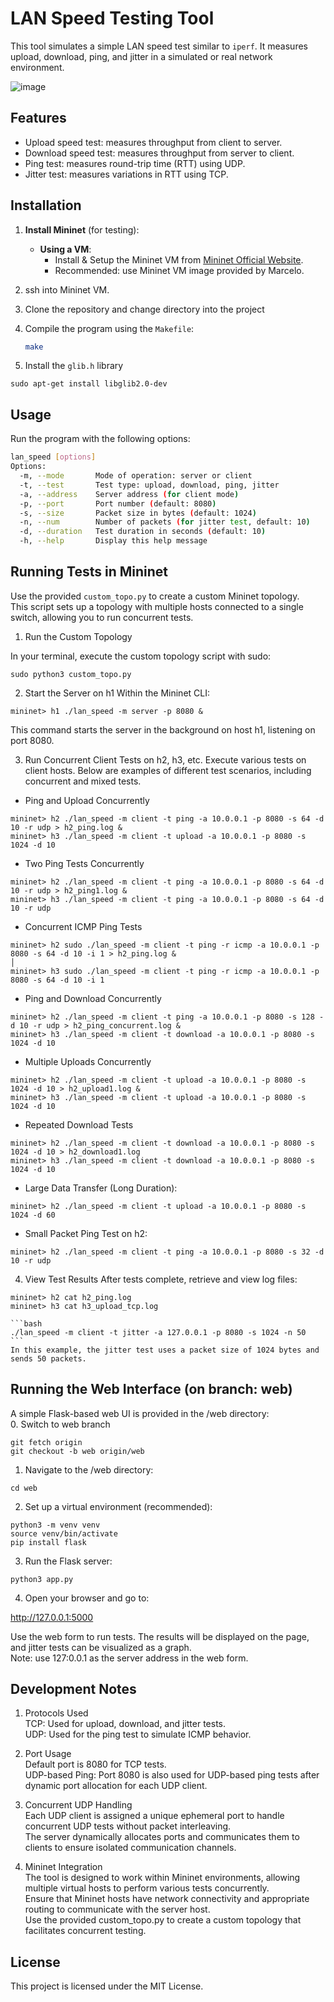 # LAN Speed Testing Tool

This tool simulates a simple LAN speed test similar to `iperf`. It measures upload, download, ping, and jitter in a simulated or real network environment.

![image](https://github.com/user-attachments/assets/3514f1b3-5fff-46c4-85cc-96a09ee4b204)

## Features
- Upload speed test: measures throughput from client to server.
- Download speed test: measures throughput from server to client.
- Ping test: measures round-trip time (RTT) using UDP.
- Jitter test: measures variations in RTT using TCP.

## Installation
1. **Install Mininet** (for testing):
    - **Using a VM**:
        - Install & Setup the Mininet VM from [Mininet Official Website](http://mininet.org/download/). 
        - Recommended: use Mininet VM image provided by Marcelo.
2. ssh into Mininet VM.
3. Clone the repository and change directory into the project
4. Compile the program using the `Makefile`:

    ```bash
    make
    ```
5. Install the `glib.h` library
```shell
sudo apt-get install libglib2.0-dev
```



## Usage
Run the program with the following options:

```bash
lan_speed [options]
Options:
  -m, --mode       Mode of operation: server or client
  -t, --test       Test type: upload, download, ping, jitter
  -a, --address    Server address (for client mode)
  -p, --port       Port number (default: 8080)
  -s, --size       Packet size in bytes (default: 1024)
  -n, --num        Number of packets (for jitter test, default: 10)
  -d, --duration   Test duration in seconds (default: 10)
  -h, --help       Display this help message
```

## Running Tests in Mininet
Use the provided `custom_topo.py` to create a custom Mininet topology. <br/>
This script sets up a topology with multiple hosts connected to a single switch, allowing you to run concurrent tests. <br/>

1. Run the Custom Topology

In your terminal, execute the custom topology script with sudo:

```shell
sudo python3 custom_topo.py
```

2. Start the Server on h1
Within the Mininet CLI:

```shell
mininet> h1 ./lan_speed -m server -p 8080 &
```

This command starts the server in the background on host h1, listening on port 8080.


3. Run Concurrent Client Tests on h2, h3, etc.
Execute various tests on client hosts. Below are examples of different test scenarios, including concurrent and mixed tests.

- Ping and Upload Concurrently
```shell
mininet> h2 ./lan_speed -m client -t ping -a 10.0.0.1 -p 8080 -s 64 -d 10 -r udp > h2_ping.log &
mininet> h3 ./lan_speed -m client -t upload -a 10.0.0.1 -p 8080 -s 1024 -d 10
```

- Two Ping Tests Concurrently
```shell
mininet> h2 ./lan_speed -m client -t ping -a 10.0.0.1 -p 8080 -s 64 -d 10 -r udp > h2_ping1.log &
mininet> h3 ./lan_speed -m client -t ping -a 10.0.0.1 -p 8080 -s 64 -d 10 -r udp
```

- Concurrent ICMP Ping Tests
```shell
mininet> h2 sudo ./lan_speed -m client -t ping -r icmp -a 10.0.0.1 -p 8080 -s 64 -d 10 -i 1 > h2_ping.log &                                                                                                       │
mininet> h3 sudo ./lan_speed -m client -t ping -r icmp -a 10.0.0.1 -p 8080 -s 64 -d 10 -i 1
```


- Ping and Download Concurrently
```shell
mininet> h2 ./lan_speed -m client -t ping -a 10.0.0.1 -p 8080 -s 128 -d 10 -r udp > h2_ping_concurrent.log &
mininet> h3 ./lan_speed -m client -t download -a 10.0.0.1 -p 8080 -s 1024 -d 10
```

- Multiple Uploads Concurrently
```shell
mininet> h2 ./lan_speed -m client -t upload -a 10.0.0.1 -p 8080 -s 1024 -d 10 > h2_upload1.log &
mininet> h3 ./lan_speed -m client -t upload -a 10.0.0.1 -p 8080 -s 1024 -d 10
```

- Repeated Download Tests
```shell
mininet> h2 ./lan_speed -m client -t download -a 10.0.0.1 -p 8080 -s 1024 -d 10 > h2_download1.log
mininet> h3 ./lan_speed -m client -t download -a 10.0.0.1 -p 8080 -s 1024 -d 10
```

- Large Data Transfer (Long Duration):
```shell
mininet> h2 ./lan_speed -m client -t upload -a 10.0.0.1 -p 8080 -s 1024 -d 60
```

- Small Packet Ping Test on h2:
```shell
mininet> h2 ./lan_speed -m client -t ping -a 10.0.0.1 -p 8080 -s 32 -d 10 -r udp
```

4. View Test Results
After tests complete, retrieve and view log files:
```shell
mininet> h2 cat h2_ping.log
mininet> h3 cat h3_upload_tcp.log
```




    ```bash
    ./lan_speed -m client -t jitter -a 127.0.0.1 -p 8080 -s 1024 -n 50
    ```
    In this example, the jitter test uses a packet size of 1024 bytes and sends 50 packets.

## Running the Web Interface (on branch: web)
A simple Flask-based web UI is provided in the /web directory: <br/>
0. Switch to web branch
``` shell
git fetch origin
git checkout -b web origin/web
```

1. Navigate to the /web directory:

```shell
cd web
```

2. Set up a virtual environment (recommended): <br/>

```shell
python3 -m venv venv
source venv/bin/activate
pip install flask
```

3. Run the Flask server: <br/>

```shell
python3 app.py
```

4. Open your browser and go to: <br/>

http://127.0.0.1:5000 <br/>

Use the web form to run tests. The results will be displayed on the page, and jitter tests can be visualized as a graph. <br/>
Note: use 127:0.0.1 as the server address in the web form. <br/>


## Development Notes
1. Protocols Used <br/>
    TCP: Used for upload, download, and jitter tests. <br/>
    UDP: Used for the ping test to simulate ICMP behavior. <br/> 
2. Port Usage <br/>
    Default port is 8080 for TCP tests. <br/>
    UDP-based Ping: Port 8080 is also used for UDP-based ping tests after dynamic port allocation for each UDP client.  <br/>

3. Concurrent UDP Handling <br/>
    Each UDP client is assigned a unique ephemeral port to handle concurrent UDP tests without packet interleaving. <br/>
    The server dynamically allocates ports and communicates them to clients to ensure isolated communication channels. <br/>

4. Mininet Integration <br/>
    The tool is designed to work within Mininet environments, allowing multiple virtual hosts to perform various tests concurrently. <br/>
    Ensure that Mininet hosts have network connectivity and appropriate routing to communicate with the server host. <br/>
    Use the provided custom_topo.py to create a custom topology that facilitates concurrent testing. <br/>

## License
This project is licensed under the MIT License.
